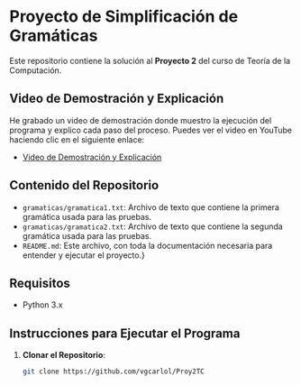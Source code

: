 
# Proyecto de Simplificación de Gramáticas

Este repositorio contiene la solución al **Proyecto 2** del curso de Teoría de la Computación.

## Video de Demostración y Explicación

He grabado un video de demostración donde muestro la ejecución del programa y explico cada paso del proceso. Puedes ver el video en YouTube haciendo clic en el siguiente enlace:

- [Video de Demostración y Explicación](https://youtu.be/kuT1_WhqgHw)

## Contenido del Repositorio

- `gramaticas/gramatica1.txt`: Archivo de texto que contiene la primera gramática usada para las pruebas.
- `gramaticas/gramatica2.txt`: Archivo de texto que contiene la segunda gramática usada para las pruebas.
- `README.md`: Este archivo, con toda la documentación necesaria para entender y ejecutar el proyecto.}

## Requisitos

- Python 3.x

## Instrucciones para Ejecutar el Programa

1. **Clonar el Repositorio**:
   ```sh
   git clone https://github.com/vgcarlol/Proy2TC